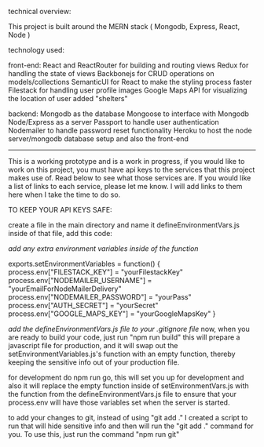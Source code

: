 
technical overview: 

This project is built around the MERN stack ( Mongodb, Express, React, Node )

technology used: 

front-end:
React and ReactRouter for building and routing views
Redux for handling the state of views
Backbonejs for CRUD operations on models/collections
SemanticUI for React to make the styling process faster
Filestack for handling user profile images 
Google Maps API for visualizing the location of user added "shelters"

backend:
Mongodb as the database
Mongoose to interface with Mongodb
Node/Express as a server
Passport to handle user authentication
Nodemailer to handle password reset functionality 
Heroku to host the node server/mongodb database setup and also the front-end

******************************************

This is a working prototype and is a work in progress, if you would like to work on this project, you must have api keys to the services that this project makes use of. Read below to see what those services are. If you would like a list of links to each service, please let me know. I will add links to them here when I take the time to do so. 

TO KEEP YOUR API KEYS SAFE:

create a file in the main directory and name it defineEnvironmentVars.js  inside of that file, add this code:

*add any extra environment variables inside of the function*

exports.setEnvironmentVariables = function() {
	process.env["FILESTACK_KEY"] = "yourFilestackKey"
	process.env["NODEMAILER_USERNAME"] = "yourEmailForNodeMailerDelivery"
	process.env["NODEMAILER_PASSWORD"] = "yourPass"
	process.env["AUTH_SECRET"] = "yourSecret"
	process.env["GOOGLE_MAPS_KEY"] = "yourGoogleMapsKey"
}

*add the defineEnvironmentVars.js file to your .gitignore file*
now, when you are ready to build your code, just run "npm run build" this will prepare a javascript file for production, and it will swap out the setEnvironmentVariables.js's function with an empty function, thereby keeping the sensitive info out of your production file.

for development do npm run go, this will set you up for development and also it will replace the empty function inside of setEnvironmentVars.js with the function from the defineEnvironmentVars.js file to ensure that your process.env will have those variables set when the server is started.

to add your changes to git, instead of using "git add ." I created a script to run that will hide sensitive info and then will run the "git add ." command for you. To use this, just run the command "npm run git"
